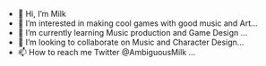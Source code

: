 - 👋 Hi, I’m Milk
- 👀 I’m interested in making cool games with good music and Art...
- 🌱 I’m currently learning Music production and Game Design ...
- 💞️ I’m looking to collaborate on Music and Character Design...
- 📫 How to reach me Twitter @AmbiguousMilk ...

<!---
AmbiguousMilk/AmbiguousMilkis a ✨ special ✨ repository because its `README.md` (this file) appears on your GitHub profile.
You can click the Preview link to take a look at your changes.
--->

